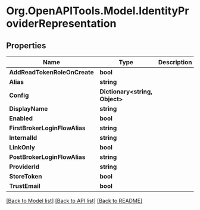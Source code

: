 # Org.OpenAPITools.Model.IdentityProviderRepresentation

## Properties

Name | Type | Description | Notes
------------ | ------------- | ------------- | -------------
**AddReadTokenRoleOnCreate** | **bool** |  | [optional] 
**Alias** | **string** |  | [optional] 
**Config** | **Dictionary&lt;string, Object&gt;** |  | [optional] 
**DisplayName** | **string** |  | [optional] 
**Enabled** | **bool** |  | [optional] 
**FirstBrokerLoginFlowAlias** | **string** |  | [optional] 
**InternalId** | **string** |  | [optional] 
**LinkOnly** | **bool** |  | [optional] 
**PostBrokerLoginFlowAlias** | **string** |  | [optional] 
**ProviderId** | **string** |  | [optional] 
**StoreToken** | **bool** |  | [optional] 
**TrustEmail** | **bool** |  | [optional] 

[[Back to Model list]](../README.md#documentation-for-models) [[Back to API list]](../README.md#documentation-for-api-endpoints) [[Back to README]](../README.md)

